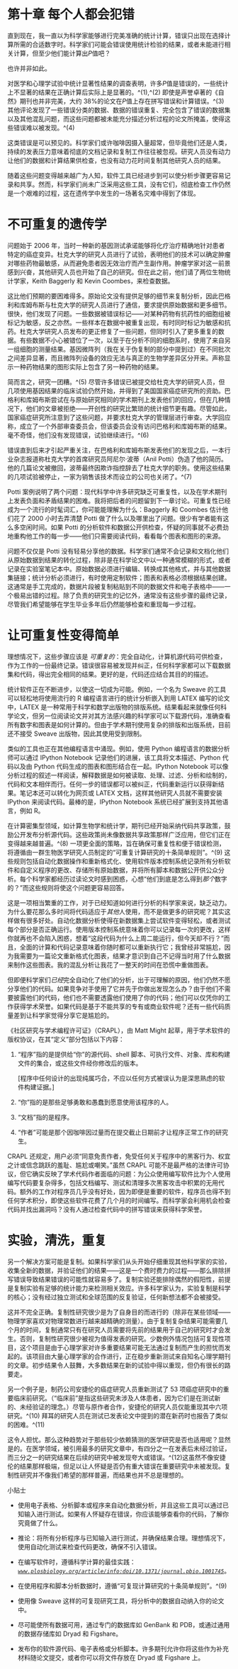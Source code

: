 # 第十章 每个人都会犯错

直到现在，我一直以为科学家能够进行完美准确的统计计算，错误只出现在选择计算所需的合适数字时。科学家们可能会错误使用统计检验的结果，或者未能进行相关计算，但至少他们能计算出*P*值吧？

也许并非如此。

对医学和心理学试验中统计显著性结果的调查表明，许多*P*值是错误的，一些统计上不显著的结果在正确计算后实际上是显著的。^(1),^(2) 即使是声誉卓著的《自然》期刊也并非完美，大约 38%的论文在*P*值上存在拼写错误和计算错误。^(3) 其他评论发现了一些错误分类的数据、数据的错误重复、完全包含了错误的数据集以及其他混乱问题，而这些问题都被未能充分描述分析过程的论文所掩盖，使得这些错误难以被发现。^(4)

这类错误是可以预见的。科学家们或许咖啡因摄入量超常，但毕竟他们还是人类，持续的发表压力意味着彻底的文档记录和复制工作往往被忽视。研究人员没有动力让他们的数据和计算结果供检查，也没有动力花时间复制其他研究人员的结果。

随着这些问题变得越来越广为人知，软件工具已经进步到可以使分析步骤更容易记录和共享。然而，科学家们尚未广泛采用这些工具，没有它们，彻底检查工作仍然是一个艰难的过程，这在遗传学中发生的一场著名灾难中得到了体现。

# 不可重复的遗传学

问题始于 2006 年，当时一种新的基因测试承诺能够将化疗治疗精确地针对患者特定的癌症变异。杜克大学的研究人员进行了试验，表明他们的技术可以确定肿瘤对哪些药物最敏感，从而避免患者因无效治疗而产生副作用。肿瘤学家对这一前景感到兴奋，其他研究人员也开始了自己的研究。但在此之前，他们请了两位生物统计学家，Keith Baggerly 和 Kevin Coombes，来检查数据。

这比他们预期的要困难得多。原始论文没有提供足够的细节来复制分析，因此巴格利和库姆布斯与杜克大学的研究人员进行了通信，要求提供原始数据和更多细节。很快，他们发现了问题。一些数据被错误标记——对某种药物有抗药性的细胞组被标记为敏感，反之亦然。一些样本在数据中被重复出现，有时同时标记为敏感和抗药。杜克大学研究人员发布的更正修复了一些问题，但同时引入了更多重复的数据。有些数据不小心被错位了一次，以至于在分析不同的细胞系时，使用了来自另一组细胞的测量结果。基因微阵列（我在关于伪复制的部分中提到过）在不同批次之间差异显著，而且微阵列设备的效应无法与真正的生物学差异区分开来。声称显示一种药物结果的图形实际上包含了另一种药物的结果。

简而言之，研究一团糟。^(5) 尽管许多错误已被提交给杜克大学的研究人员，但几项使用基因结果的临床试验仍然开始，并得到了美国国家癌症研究所的资助。巴格利和库姆布斯尝试在与原始研究相同的学术期刊上发表他们的回应，但在几种情况下，他们的文章被拒绝——开创性的研究比繁琐的统计细节更有趣。尽管如此，国家癌症研究所注意到了这些问题，并要求杜克大学的管理层进行审查。大学回应称，成立了一个外部审查委员会，但该委员会没有访问巴格利和库姆布斯的结果。毫不奇怪，他们没有发现错误，试验继续进行。^(6)

错误直到后来才引起严重关注，在巴格利和库姆布斯发表他们的发现之后，一本行业杂志报道称杜克大学的首席研究员阿尼尔·波蒂（Anil Potti）伪造了他的简历。他的几篇论文被撤回，波蒂最终因欺诈指控辞去了杜克大学的职务。使用这些结果的几项试验被停止，一家为销售该技术而设立的公司也关闭了。^(7)

Potti 案例说明了两个问题：现代科学中许多研究缺乏可重复性，以及在学术期刊上发表负面和矛盾结果的困难。我将把后者的问题留到下一章讨论。可重复性已经成为一个流行的时髦词汇，你可能能理解为什么：Baggerly 和 Coombes 估计他们花了 2000 小时去弄清楚 Potti 做了什么以及哪里出了问题。很少有学者能有这么多空闲时间。如果 Potti 的分析软件和数据公开供检查，怀疑的同事就不必费劲地重构他工作的每一步——他们只需要阅读代码，看看每个图表和图形的来源。

问题不仅仅是 Potti 没有轻易分享他的数据。科学家们通常不会记录和文档化他们从原始数据到结果的转化过程，除非是在科学论文中以一种通常模糊的形式，或者记录在实验室笔记本中。原始数据必须进行编辑、转换成其他格式，并与其他数据集链接；统计分析必须进行，有时使用定制软件；图表和表格必须根据结果创建。这通常是手工完成的，数据片段被复制粘贴到不同的数据文件和电子表格中——一个极易出错的过程。除了负责的研究生的记忆外，通常没有这些步骤的最终记录，尽管我们希望能够在学生毕业多年后仍然能够检查和重现每一步过程。

# 让可重复性变得简单

理想情况下，这些步骤应该是 *可重复的*：完全自动化，计算机源代码可供检查，作为工作的一份最终记录。错误很容易被发现并纠正，任何科学家都可以下载数据集和代码，得出完全相同的结果。更好的是，代码还应结合其目的的描述。

统计软件正在不断进步，以使这一切成为可能。例如，一个名为 Sweave 的工具可以轻松地将使用流行的 R 编程语言进行的统计分析嵌入到用 LATEX 编写的论文中，LATEX 是一种常用于科学和数学出版物的排版系统。结果看起来就像任何科学论文，但另一位阅读论文并对其方法感兴趣的科学家可以下载源代码，准确查看所有数字和图表是如何计算的。但由于学术期刊使用复杂的排版和出版系统，目前还不接受 Sweave 出版物，因此其使用受到限制。

类似的工具也正在其他编程语言中涌现。例如，使用 Python 编程语言的数据分析师可以通过 IPython Notebook 记录他们的进展，该工具将文本描述、Python 代码以及由 Python 代码生成的图表和图形结合在一起。IPython Notebook 可以像分析过程的叙述一样阅读，解释数据是如何被读取、处理、过滤、分析和绘制的，代码和文本相伴而行。任何一步的错误都可以被纠正，代码重新运行以获得新结果。笔记本还可以转化为网页或 LATEX 文档，这样其他研究人员就不需要安装 IPython 来阅读代码。最棒的是，IPython Notebook 系统已经扩展到支持其他语言，例如 R。

在计算密集型领域，如计算生物学和统计学，期刊已经开始采纳代码共享政策，鼓励公开发布分析源代码。这些政策尚未像数据共享政策那样广泛应用，但它们正在变得越来越普遍。^(8) 一项更全面的策略，旨在确保可重复性和便于错误检测，将遵循由一群生物医学研究人员制定的“可重复计算研究的十条简单规则”。^(9) 这些规则包括自动化数据操作和重新格式化、使用软件版本控制系统记录所有分析软件和自定义程序的更改、存储所有原始数据，并将所有脚本和数据公开供公众分析。每个科学家都经历过读论文时感到困惑，心想“他们到底是怎么得到*那个*数字的？”而这些规则将使这个问题更容易回答。

这是一项相当繁重的工作，对于已经知道如何进行分析的科学家来说，缺乏动力。为什么要花那么多时间将代码适应于*其他*人使用，而不是做更多的研究呢？其实这样做有很多好处。自动化数据分析使得在新数据集上尝试软件变得轻松，或者测试每个部分是否正确运行。使用版本控制系统意味着你可以记录每一次的更改，这样你就再也不会陷入困惑，想着“这段代码为什么上周二能运行，但今天却不行？”而且，全面的计算和代码记录意味着你随时都可以重新执行它；我曾经非常尴尬，因为我需要为一篇论文重新格式化图表，结果才意识到自己不记得当时用了什么数据来制作这些图表。我的混乱分析让我花了一整天的时间在恐慌中重做图表。

但即便科学家们*已经*完全自动化了他们的分析，出于可理解的原因，他们仍然不愿分享他们的代码。如果竞争对手使用了它并先于你做出发现怎么办？由于他们不需要披露他们的代码，他们也不需要透露他们使用了你的代码；他们可以仅凭你的工作获得学术荣誉。如果代码是基于不能共享的专有或商业软件呢？还有一些代码质量差到让科学家觉得分享它是尴尬的。

《社区研究与学术编程许可证》（CRAPL），由 Matt Might 起草，用于学术软件的版权协议，在其“定义”部分包括以下内容：

1.  “程序”指的是提供给“你”的源代码、shell 脚本、可执行文件、对象、库和构建文件的集合，或这些文件经你修改后的版本。

    [程序中任何设计的出现纯属巧合，不应以任何方式被误认为是深思熟虑的软件构建证据。]

1.  “你”指的是那些足够勇敢和愚蠢到愿意使用该程序的人。

1.  “文档”指的是程序。

1.  “作者”可能是那个因咖啡因过量而在提交截止日期前才让程序正常工作的研究生。

CRAPL 还规定，用户必须“同意免责作者，免受任何关于程序中的黑客行为、权宜之计或信念跳跃的羞耻、尴尬或嘲笑。”虽然 CRAPL 可能不是最严格的法律许可协议，但它确实反映了学术代码作者面临的问题：为公众使用编写软件比为个人使用编写代码要复杂得多，包括文档编写、测试和清理多次黑客攻击中积累的无用代码。额外的工作对程序员几乎没有好处，因为即便是重要的软件，程序员也得不到任何学术积分，即使这些软件花费了几个月的时间编写。而科学家会利用机会检查代码并找出漏洞吗？没有人通过检查代码中的拼写错误来获得科学荣誉。

# 实验，清洗，重复

另一个解决方案可能是复制。如果科学家们从头开始仔细重现其他科学家的实验，收集全新的数据，并验证他们的结果——这是一个费时费力的过程——那么排除拼写错误导致结果错误的可能性就容易多了。复制实验还能排除偶然的假阳性，前提是复制实验有足够的统计能力来检测相关效应。许多科学家认为，实验复制是科学的核心；没有经过独立测试和全球范围的反复验证，任何新想法都不会被接受。

这并不完全正确。复制性研究很少是为了自身目的而进行的（除非在某些领域——物理学家喜欢对物理常数进行越来越精确的测量）。由于复制复杂结果可能需要几个月的时间，复制通常只有在研究人员需要将先前的结果用于自己的研究时才会发生。否则，复制性研究很少被视为值得发表的研究。少数例外情况包括可复现性项目，这个项目是由于心理学家对许多重要结果可能无法通过复制而产生的担忧而发起的。该项目由大量心理学家的合作进行，正在稳步重新测试来自知名心理学期刊的文章。初步结果令人鼓舞，大多数结果在新的试验中得以重现，但仍有很长的路要走。

另一个例子是，制药公司安捷伦的癌症研究人员重新测试了 53 项癌症研究中的重要临床前研究。（“临床前”是指这些研究未涉及人体患者，因为它们是在测试新的、未经验证的理念。）尽管与原作者合作，安捷伦的研究人员仅能重现其中六项研究。^(10) 拜耳的研究人员在测试已发表论文中提到的潜在新药时也报告了类似的困难。^(11)

这令人担忧。那么这种趋势对于那些较少依赖猜测的医学研究是否也适用呢？显然是的。在医学领域，被引用最多的研究文章中，有四分之一在发表后未经过验证，而三分之一的研究结果在后续的研究中被发现夸大或错误。^(12)这虽然不像安捷伦的结果那样极端，但足以让人怀疑是否仍有重大错误在重要研究中未被发现。复制性研究并不像我们希望的那样普遍，而结果也并不总是理想的。

小贴士

+   使用电子表格、分析脚本或程序来自动化数据分析，并且这些工具可以通过已知输入进行测试。如果有人怀疑存在错误，你应该能够查看你的代码，了解你究竟做了什么。

+   推论：将所有分析程序与已知输入进行测试，并确保结果合理。理想情况下，使用自动化测试来检查代码更改，确保不引入错误。

+   在编写软件时，遵循科学计算的最佳实践：*[`www.plosbiology.org/article/info:doi/10.1371/journal.pbio.1001745`](http://www.plosbiology.org/article/info:doi/10.1371/journal.pbio.1001745)*。

+   在使用程序和脚本分析数据时，遵循“可复现计算研究的十条简单规则”。^(9)

+   使用像 Sweave 这样的可复现研究工具，将分析中的数据自动纳入你的论文中。

+   尽可能使所有数据可用，通过专门的数据库如 GenBank 和 PDB，或通过通用的数据存储库如 Dryad 和 Figshare。

+   发布你的软件源代码、电子表格或分析脚本。许多期刊允许你将这些作为补充材料随论文提交，或者你可以将文件存放在 Dryad 或 Figshare 上。
